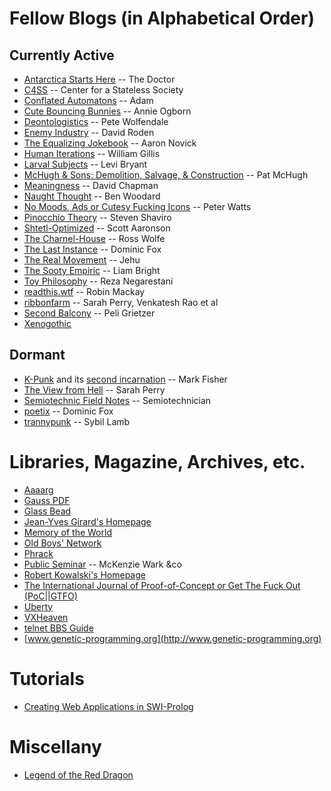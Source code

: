 # Fellow Blogs (in Alphabetical Order)

## Currently Active

* [Antarctica Starts Here](https://drwho.virtadpt.net/) -- The Doctor
* [C4SS](https://c4ss.org) -- Center for a Stateless Society
* [Conflated Automatons](https://conflatedautomatons.wordpress.com/) -- Adam
* [Cute Bouncing Bunnies](https://cutebouncingbunnies.wordpress.com/) -- Annie Ogborn
* [Deontologistics](https://deontologistics.wordpress.com/) -- Pete Wolfendale
* [Enemy Industry](https://enemyindustry.wordpress.com) -- David Roden
* [The Equalizing Jokebook](https://aaronnovick.com) -- Aaron Novick
* [Human Iterations](http://humaniterations.net) -- William Gillis
* [Larval Subjects](https://larvalsubjects.wordpress.com/) -- Levi Bryant
* [McHugh & Sons: Demolition, Salvage, & Construction](https://captainmchugh.wordpress.com) -- Pat McHugh
* [Meaningness](https://meaningness.com) -- David Chapman
* [Naught Thought](https://naughtthought.wordpress.com/) -- Ben Woodard
* [No Moods, Ads or Cutesy Fucking Icons](https://www.rifters.com/crawl/)
  -- Peter Watts
* [Pinocchio Theory](http://www.shaviro.com/Blog/) -- Steven Shaviro
* [Shtetl-Optimized](https://www.scottaaronson.com/blog) -- Scott Aaronson
* [The Charnel-House](https://thecharnelhouse.org/) -- Ross Wolfe
* [The Last Instance](https://thelastinstance.com) -- Dominic Fox
* [The Real Movement](https://therealmovement.wordpress.com/) -- Jehu
* [The Sooty Empiric](https://sootyempiric.blogspot.com/) -- Liam Bright
* [Toy Philosophy](https://toyphilosophy.com/) -- Reza Negarestani
* [readthis.wtf](http://readthis.wtf/) -- Robin Mackay
* [ribbonfarm](https://www.ribbonfarm.com/) -- Sarah Perry, Venkatesh Rao et al
* [Second Balcony](http://secondbalcony.tumblr.com/) -- Peli Grietzer
* [Xenogothic](https://xenogothic.com) 

## Dormant

* [K-Punk](http://k-punk.abstractdynamics.org/) and
  its [second incarnation](http://k-punk.org) -- Mark Fisher
* [The View from Hell](https://theviewfromhellyes.wordpress.com/) -- Sarah Perry
* [Semiotechnic Field Notes](http://field-notes.semiotechnic.net) -- Semiotechnician
* [poetix](http://codepoetics.com/octoblog) -- Dominic Fox
* [trannypunk](http://www.trannypunk.com/) -- Sybil Lamb

# Libraries, Magazine, Archives, etc.

* [Aaaarg](http://aaaarg.fail/)
* [Gauss PDF](http://www.gauss-pdf.com/)
* [Glass Bead](https://glass-bead.org)
* [Jean-Yves Girard's Homepage](http://girard.perso.math.cnrs.fr/Accueil.html)
* [Memory of the World](https://library.memoryoftheworld.org)
* [Old Boys' Network](https://www.obn.org/inhalt_index.html)
* [Phrack](http://www.phrack.org/)
* [Public Seminar](https://publicseminar.org/) -- McKenzie Wark &co
* [Robert Kowalski's Homepage](https://www.doc.ic.ac.uk/~rak/)
* [The International Journal of Proof-of-Concept or Get The Fuck Out (PoC||GTFO)](https://www.alchemistowl.org/pocorgtfo/)
* [Uberty](http://uberty.org/)
* [VXHeaven](http://83.133.184.251/virensimulation.org/index.html)
* [telnet BBS Guide](https://www.telnetbbsguide.com/)
* [www.genetic-programming.org](http://www.genetic-programming.org)

# Tutorials

* [Creating Web Applications in SWI-Prolog](http://www.pathwayslms.com/swipltuts/html/index.html)

# Miscellany

* [Legend of the Red Dragon](/static/lord.html)

